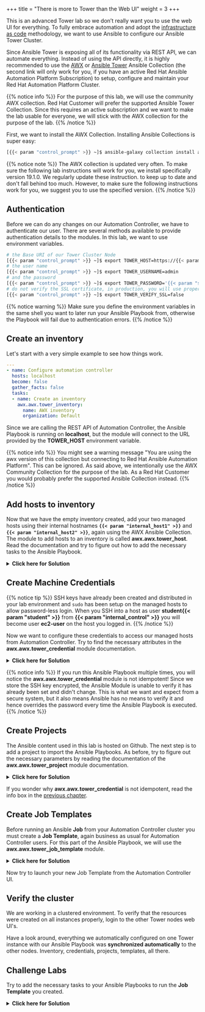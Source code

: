 +++
title = "There is more to Tower than the Web UI"
weight = 3
+++

This is an advanced Tower lab so we don’t really want you to use the web UI for everything. To fully embrace automation and adopt the [infrastructure as code](https://en.wikipedia.org/wiki/Infrastructure_as_code) methodology, we want to use Ansible to configure our Ansible Tower Cluster.

Since Ansible Tower is exposing all of its functionality via REST API, we can automate everything. Instead of using the API directly, it is highly recommended to use the [AWX](https://github.com/ansible/awx/tree/devel/awx_collection) or [Ansible Tower](https://cloud.redhat.com/ansible/automation-hub/repo/published/ansible/tower) Ansible Collection (the second link will only work for you, if you have an active Red Hat Ansible Automation Platform Subscription) to setup, configure and maintain your Red Hat Automation Platform Cluster.

{{% notice info %}}
For the purpose of this lab, we will use the community AWX collection. Red Hat Customer will prefer the supported Ansible Tower Collection. Since this requires an active subscription and we want to make the lab usable for everyone, we will stick with the AWX collection for the purpose of the lab.
{{% /notice %}}

First, we want to install the AWX Collection. Installing Ansible Collections is super easy:

```bash
[{{< param "control_prompt" >}} ~]$ ansible-galaxy collection install awx.awx:19.1.0
```

{{% notice note %}}
The AWX collection is updated very often. To make sure the following lab instructions will work for you, we install specifically version 19.1.0. We regularly update these instruction. to keep up to date and don't fall behind too much. However, to make sure the following instructions work for you, we suggest you to use the specified version.
{{% /notice %}}

## Authentication

Before we can do any changes on our Automation Controller, we have to authenticate our user. There are several methods available to provide authentication details to the modules. In this lab, we want to use environment variables.

```bash
# the Base URI of our Tower Cluster Node
[{{< param "control_prompt" >}} ~]$ export TOWER_HOST=https://{{< param "external_tower" >}}
# the user name
[{{< param "control_prompt" >}} ~]$ export TOWER_USERNAME=admin
# and the password
[{{< param "control_prompt" >}} ~]$ export TOWER_PASSWORD='{{< param "secret_password" >}}'
# do not verify the SSL certificate, in production, you will use proper SSL certificates and not need this option or set it to True
[{{< param "control_prompt" >}} ~]$ export TOWER_VERIFY_SSL=false
```

{{% notice warning %}}
Make sure you define the environment variables in the same shell you want to later run your Ansible Playbook from, otherwise the Playbook will fail due to authentication errors.
{{% /notice %}}

## Create an inventory

Let's start with a very simple example to see how things work.

```yaml
---
- name: Configure automation controller
  hosts: localhost
  become: false
  gather_facts: false
  tasks:
  - name: Create an inventory
    awx.awx.tower_inventory:
      name: AWX inventory
      organization: Default
```

Since we are calling the REST API of Automation Controller, the Ansible Playbook is running on **localhost**, but the module will connect to the URL provided by the **TOWER_HOST** environment variable.

{{% notice info %}}
You might see a warning message "You are using the awx version of this collection but connecting to Red Hat Ansible Automation Platform". This can be ignored. As said above, we intentionally use the AWX Community Collection for the purpose of the lab. As a Red Hat Customer you would probably prefer the supported Ansible Collection instead.
{{% /notice %}}

## Add hosts to inventory

Now that we have the empty inventory created, add your two managed hosts using their internal hostnames **`{{< param "internal_host1" >}}`** and **`{{< param "internal_host2" >}}`**, again using the AWX Ansible Collection. The module to add hosts to an inventory is called **awx.awx.tower_host**. Read the documentation and try to figure out how to add the necessary tasks to the Ansible Playbook.

<details><summary><b>Click here for Solution</b></summary>
<hr/>
<p>

```yaml
---
- name: Configure automation controller
  hosts: localhost
  become: false
  gather_facts: false
  tasks:
  - name: Create an inventory
    awx.awx.tower_inventory:
      name: AWX inventory
      organization: Default
  - name: Add hosts to inventory
    awx.awx.tower_host:
      name: "{{  item }}"
      inventory: AWX inventory
      state: present
    loop:
      - {{< param "internal_host1" >}}
      - {{< param "internal_host2" >}}
```

</p>
<hr/>
</details>

## Create Machine Credentials

{{% notice tip %}}
SSH keys have already been created and distributed in your lab environment and `sudo` has been setup on the managed hosts to allow password-less login. When you SSH into a host as user **student{{< param "student" >}}** from **{{< param "internal_control" >}}** you will become user **ec2-user** on the host you logged in.
{{% /notice %}}

Now we want to configure these credentials to access our managed hosts from Automation Controller. Try to find the necessary attributes in the **awx.awx.tower_credential** module documentation.

<details><summary><b>Click here for Solution</b></summary>
<hr/>
<p>

```yaml
---
- name: Configure automation controller
  hosts: localhost
  become: false
  gather_facts: false
  tasks:
  - name: Create an inventory
    awx.awx.tower_inventory:
      name: AWX inventory
      organization: Default
  - name: Add hosts to inventory
    awx.awx.tower_host:
      name: "{{  item }}"
      inventory: AWX inventory
      state: present
    loop:
      - {{< param "internal_host1" >}}
      - {{< param "internal_host2" >}}
  - name: Machine Credentials
    awx.awx.tower_credential:
      name: AWX Credentials
      kind: ssh
      organization: Default
      inputs:
        username: ec2-user
        ssh_key_data: "{{ lookup('file', '~/.ssh/aws-private.pem' ) }}"
```

</p>
<hr/>
</details>

{{% notice info %}}
If you run this Ansible Playbook multiple times, you will notice the **awx.awx.tower_credential** module is not idempotent! Since we store the SSH key encrypted, the Ansible Module is unable to verify it has already been set and didn't change. This is what we want and expect from a secure system, but it also means Ansible has no means to verify it and hence overrides the password every time the Ansible Playbook is executed.
{{% /notice %}}

## Create Projects

The Ansible content used in this lab is hosted on Github. The next step is to add a project to import the Ansible Playbooks. As before, try to figure out the necessary parameters by reading the documentation of the **awx.awx.tower_project** module documentation.

<details><summary><b>Click here for Solution</b></summary>
<hr/>
<p>

```yaml
---
- name: Configure automation controller
  hosts: localhost
  become: false
  gather_facts: false
  tasks:
  - name: Create an inventory
    awx.awx.tower_inventory:
      name: AWX inventory
      organization: Default
  - name: Add hosts to inventory
    awx.awx.tower_host:
      name: "{{  item }}"
      inventory: AWX inventory
      state: present
    loop:
      - {{< param "internal_host1" >}}
      - {{< param "internal_host2" >}}
  - name: Machine Credentials
    awx.awx.tower_credential:
      name: AWX Credentials
      kind: ssh
      organization: Default
      inputs:
        username: ec2-user
        ssh_key_data: "{{ lookup('file', '~/.ssh/aws-private.pem' ) }}"
  - name: AWX Project
    awx.awx.tower_project:
      name: AWX Project
      organization: Default
      state: present
      scm_update_on_launch: True
      scm_delete_on_update: True
      scm_type: git
      scm_url: https://github.com/goetzrieger/ansible-labs-playbooks.git
```

</p>
<hr/>
</details>

If you wonder why **awx.awx.tower_credential** is not idempotent, read the info box in the [previous chapter](#create-machine-credentials).

## Create Job Templates

Before running an Ansible **Job** from your Automation Controller cluster you must create a **Job Template**, again business as usual for Automation Controller users. For this part of the Ansible Playbook, we will use the **awx.awx.tower_job_template** module.

<details><summary><b>Click here for Solution</b></summary>
<hr/>
<p>

```yaml
---
- name: Configure automation controller
  hosts: localhost
  become: false
  gather_facts: false
  tasks:
  - name: Create an inventory
    awx.awx.tower_inventory:
      name: AWX inventory
      organization: Default
  - name: Add hosts to inventory
    awx.awx.tower_host:
      name: "{{  item }}"
      inventory: AWX inventory
      state: present
    loop:
      - {{< param "internal_host1" >}}
      - {{< param "internal_host2" >}}
  - name: Machine Credentials
    awx.awx.tower_credential:
      name: AWX Credentials
      kind: ssh
      organization: Default
      inputs:
        username: ec2-user
        ssh_key_data: "{{ lookup('file', '~/.ssh/aws-private.pem' ) }}"
  - name: AWX Project
    awx.awx.tower_project:
      name: AWX Project
      organization: Default
      state: present
      scm_update_on_launch: True
      scm_delete_on_update: True
      scm_type: git
      scm_url: https://github.com/goetzrieger/ansible-labs-playbooks.git
  - name: AWX Job Template
    awx.awx.tower_job_template:
      name: Install Apache
      organization: Default
      state: present
      inventory: AWX inventory
      become_enabled: True
      playbook: apache_install.yml
      project: AWX Project
      credential: AWX Credentials

```

</p>
<hr/>
</details>

Now try to launch your new Job Template from the Automation Controller UI.

## Verify the cluster

We are working in a clustered environment. To verify that the resources were created on all instances properly, login to the other Tower nodes web UI's.

Have a look around, everything we automatically configured on one Tower instance with our Ansible Playbook was **synchronized automatically** to the other nodes. Inventory, credentials, projects, templates, all there.

## Challenge Labs

Try to add the necessary tasks to your Ansible Playbooks to run the **Job Template** you created.

<details><summary><b>Click here for Solution</b></summary>
<hr/>
<p>

This is a Challenge Lab! No solution here. If you don't know where to look, check out the documentation of the **awx.awx.tower_job_template** module.

</p>
<hr/>
</details>